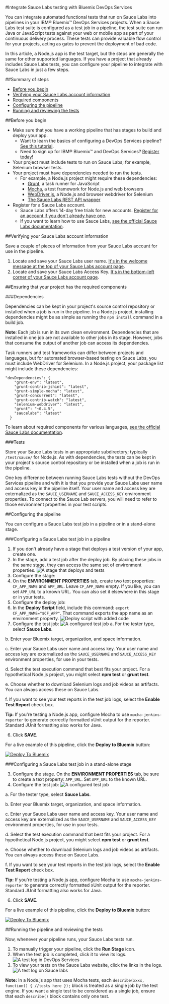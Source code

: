 #Integrate Sauce Labs testing with Bluemix DevOps Services

You can integrate automated functional tests that run on Sauce Labs into pipelines in your IBM&reg; Bluemix&trade; DevOps Services projects. When a Sauce Labs test suite is configured as a test job in a pipeline, the test suite can run Java or JavaScript tests against your web or mobile app as part of your continuous delivery process. These tests can provide valuable flow control for your projects, acting as gates to prevent the deployment of bad code.

In this article, a Node.js app is the test target, but the steps are generally the same for other supported languages. If you have a project that already includes Sauce Labs tests, you can configure your pipeline to integrate with Sauce Labs in just a few steps.

##Summary of steps
* [Before you begin](#prereqs)
* [Verifying your Sauce Labs account information](#verify)
* [Required components](#ensure)
* [Configuring the pipeline](#config)
* [Running and reviewing the tests](#run)

<a name="prereqs"></a>
##Before you begin

* Make sure that you have a working pipeline that has stages to build and deploy your app.
  * Want to learn the basics of configuring a DevOps Services pipeline? [See this tutorial][8].
  * Need to sign up for IBM&reg; Bluemix&trade; and DevOps Services? [Register today][9]!
* Your project must include tests to run on Sauce Labs; for example, Selenium browser tests.
* Your project must have dependencies needed to run the tests.
  * For example, a Node.js project might require these dependencies:
    * [Grunt][4], a task runner for JavaScript
    * [Mocha][5], a test framework for Node.js and web browsers
    * [WebDriver.js][6], a Node.js and browser webdriver for Selenium
    * [The Sauce Labs REST API wrapper][7]
* Register for a Sauce Labs account.
  * Sauce Labs offers 14-day free trials for new accounts. [Register for an account if you don't already have one][2].
  * If you want to learn how to use Sauce Labs, [see the official Sauce Labs documentation][1].

<a name="verify"></a>
##Verifying your Sauce Labs account information

Save a couple of pieces of information from your Sauce Labs account for use in the pipeline.

1. Locate and save your Sauce Labs user name. [It's in the welcome message at the top of your Sauce Labs account page][3].
2. Locate and save your Sauce Labs Access Key. [It's in the bottom-left corner of your Sauce Labs account page][3].

<a name="ensure"></a>
##Ensuring that your project has the required components
<!-- LWH: This heading implies that task info might be in this section, but this seems to contain mostly concept info. What do you think of changing this heading to something like "Required components"? -->

###Dependencies

Dependencies can be kept in your project's source control repository or installed when a job is run in the pipeline. In a Node.js project, installing dependencies might be as simple as running the `npm install` command in a build job. 
 
**Note**: Each job is run in its own clean environment. Dependencies that are installed in one job are not available to other jobs in its stage. However, jobs that consume the output of another job can access its dependencies. 

Task runners and test frameworks can differ between projects and languages, but for automated browser-based testing on Sauce Labs, you must include WebDriver for Selenium. In a Node.js project, your package list might include these dependencies:

```
"devDependencies": {
    "grunt-env": "latest",
    "grunt-contrib-jshint": "latest",
    "grunt-simple-mocha": "latest",
    "grunt-concurrent": "latest",
    "grunt-contrib-watch": "latest",
    "selenium-webdriver": "latest",
    "grunt": "~0.4.5",
    "saucelabs": "latest"
  }
``` 
To learn about required components for various languages, [see the official Sauce Labs documentation][1].

###Tests

Store your Sauce Labs tests in an appropriate subdirectory; typically `/test/sauce/` for Node.js. As with dependencies, the tests can be kept in your project's source control repository or be installed when a job is run in the pipeline.

One key difference between running Sauce Labs tests without the DevOps Services pipeline and with it is that you provide your Sauce Labs user name and access key in the pipeline itself. Your user name and access key are externalized as the `SAUCE_USERNAME` and `SAUCE_ACCESS_KEY` environment properties. To connect to the Sauce Lab servers, you will need to refer to those environment properties in your test scripts. 

<a name="config"></a>
##Configuring the pipeline

You can configure a Sauce Labs test job in a pipeline or in a stand-alone stage.

###Configuring a Sauce Labs test job in a pipeline

1. If you don't already have a stage that deploys a test version of your app, create one. 
2. In the stage, add a test job after the deploy job. By placing these jobs in the same stage, they can access the same set of environment properties.
![A stage that deploys and tests][11]
3. Configure the stage:
  1. On the **ENVIRONMENT PROPERTIES** tab, create two text properties: `CF_APP_NAME` and `APP_URL`. Leave `CF_APP_NAME` empty. If you like, you can set `APP_URL` to a known URL. You can also set it elsewhere in this stage or in your tests.
4. Configure the deploy job:
  1. In the **Deploy Script** field, include this command: `export CF_APP_NAME="$CF_APP"`. That command exports the app name as an environment property.
![Deploy script with added code][14]   
5. Configure the test job:
![A configured test job][10]
  a. For the tester type, select **Sauce Labs**.

  b. Enter your Bluemix target, organization, and space information.
  
  c. Enter your Sauce Labs user name and access key. Your user name and access key are externalized as the `SAUCE_USERNAME` and `SAUCE_ACCESS_KEY` environment properties, for use in your tests.
  
  d. Select the test execution command that best fits your project. For a hypothetical Node.js project, you might select **npm test** or **grunt test**. 
  
  e. Choose whether to download Selenium logs and job videos as artifacts. You can always access these on Sauce Labs.
  
  f. If you want to see your test reports in the test job logs, select the **Enable Test Report** check box.
  
  **Tip:** If you're testing a Node.js app, configure Mocha to use `mocha-jenkins-reporter` to generate correctly formatted xUnit output for the reporter. Standard JUnit formatting also works for Java.
  
6. Click **SAVE**.

For a live example of this pipeline, click the **Deploy to Bluemix** button:

[![Deploy To Bluemix](https://bluemix.net/deploy/button.png)](https://hub.jazz.net/deploy/index.html?repository=https://github.com/eLobeto/sauceLabsExample.git)
 
###Configuring a Sauce Labs test job in a stand-alone stage

3. Configure the stage. On the **ENVIRONMENT PROPERTIES** tab, be sure to create a text property: `APP_URL`. Set `APP_URL` to the known URL.
5. Configure the test job:
![A configured test job][10]

  a. For the tester type, select **Sauce Labs**.
  
  b. Enter your Bluemix target, organization, and space information.
  
  c. Enter your Sauce Labs user name and access key. Your user name and access key are externalized as the `SAUCE_USERNAME` and `SAUCE_ACCESS_KEY` environment properties, for use in your tests.
  
  d. Select the test execution command that best fits your project. For a hypothetical Node.js project, you might select **npm test** or **grunt test**. 
  
  e. Choose whether to download Selenium logs and job videos as artifacts. You can always access these on Sauce Labs.
  
  f. If you want to see your test reports in the test job logs, select the **Enable Test Report** check box.
  
  **Tip:** If you're testing a Node.js app, configure Mocha to use `mocha-jenkins-reporter` to generate correctly formatted xUnit output for the reporter. Standard JUnit formatting also works for Java.
  
6. Click **SAVE**.

For a live example of this pipeline, click the **Deploy to Bluemix** button:

[![Deploy To Bluemix](https://bluemix.net/deploy/button.png)](https://hub.jazz.net/deploy/index.html?repository=https://github.com/eLobeto/exampleSauceApp.git)

<a name="run"></a>
##Running the pipeline and reviewing the tests

Now, whenever your pipeline runs, your Sauce Labs tests run.

1. To manually trigger your pipeline, click the **Run Stage** icon.
2. When the test job is completed, click it to view its logs.
![A test log in DevOps Services][12]
3. To view your tests on the Sauce Labs website, click the links in the logs.
![A test log on Sauce labs][13]

**Note:** In a Node.js app that uses Mocha tests, each `describe(xxxx, function() { //tests here });` block is treated as a single job by the test engine. If you want a single test to be considered as a single job, ensure that each `describe()` block contains only one test.


[1]: https://docs.saucelabs.com/
[2]: https://saucelabs.com
[3]: https://saucelabs.com/account
[4]: http://gruntjs.com/
[5]: http://mochajs.org/
[6]: http://admc.io/wd/
[7]: https://www.npmjs.com/package/saucelabs
[8]: https://hub.jazz.net/tutorials/basicbuild
[9]: https://login.jazz.net/psso/proxy/jazzregister?redirect_uri=https%3A%2F%2Fhub.jazz.net%2F
[10]: images/test1.png
[11]: images/deployandtest.png
[12]: images/log1.png
[13]: images/log2.png
[14]: images/deploycode.png
